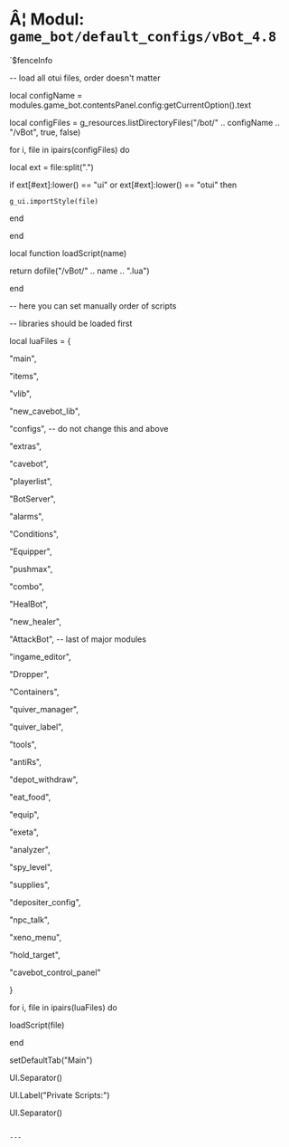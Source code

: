 # Â¦ Modul: `game_bot/default_configs/vBot_4.8`

`$fenceInfo

-- load all otui files, order doesn't matter

local configName = modules.game_bot.contentsPanel.config:getCurrentOption().text

local configFiles = g_resources.listDirectoryFiles("/bot/" .. configName .. "/vBot", true, false)

for i, file in ipairs(configFiles) do

  local ext = file:split(".")

  if ext[#ext]:lower() == "ui" or ext[#ext]:lower() == "otui" then

    g_ui.importStyle(file)

  end

end

local function loadScript(name)

  return dofile("/vBot/" .. name .. ".lua")

end

-- here you can set manually order of scripts

-- libraries should be loaded first

local luaFiles = {

  "main",

  "items",

  "vlib",

  "new_cavebot_lib",

  "configs", -- do not change this and above

  "extras",

  "cavebot",

  "playerlist",

  "BotServer",

  "alarms",

  "Conditions",

  "Equipper",

  "pushmax",

  "combo",

  "HealBot",

  "new_healer",

  "AttackBot", -- last of major modules

  "ingame_editor",

  "Dropper",

  "Containers",

  "quiver_manager",

  "quiver_label",

  "tools",

  "antiRs",

  "depot_withdraw",

  "eat_food",

  "equip",

  "exeta",

  "analyzer",

  "spy_level",

  "supplies",

  "depositer_config",

  "npc_talk",

  "xeno_menu",

  "hold_target",

  "cavebot_control_panel"

}

for i, file in ipairs(luaFiles) do

  loadScript(file)

end

setDefaultTab("Main")

UI.Separator()

UI.Label("Private Scripts:")

UI.Separator()

```

---
